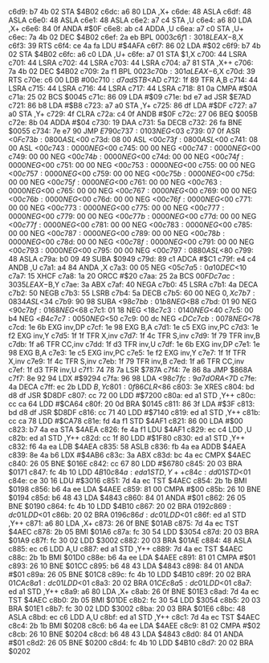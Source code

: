 c6d9: b7 4b 02  STA    $4B02
c6dc: a6 80     LDA    ,X+
c6de: 48        ASLA
c6df: 48        ASLA
c6e0: 48        ASLA
c6e1: 48        ASLA
c6e2: a7 c4     STA    ,U
c6e4: a6 80     LDA    ,X+
c6e6: 84 0f     ANDA   #$0F
c6e8: ab c4     ADDA   ,U
c6ea: a7 c0     STA    ,U+
c6ec: 7a 4b 02  DEC    $4B02
c6ef: 2a eb     BPL    $0003
c6f1: 30 18     LEAX   -$8,X
c6f3: 39        RTS
c6f4: ce 4a fa  LDU    #$4AFA
c6f7: 86 02     LDA    #$02
c6f9: b7 4b 02  STA    $4B02
c6fc: a6 c0     LDA    ,U+
c6fe: a7 01     STA    $1,X
c700: 44        LSRA
c701: 44        LSRA
c702: 44        LSRA
c703: 44        LSRA
c704: a7 81     STA    ,X++
c706: 7a 4b 02  DEC    $4B02
c709: 2a f1     BPL    $0023
c70b: 30 1a     LEAX   -$6,X
c70d: 39        RTS
c70e: c6 00     LDB    #$00
c710: d7 ad     STB    <$AD
c712: 1f 89     TFR    A,B
c714: 44        LSRA
c715: 44        LSRA
c716: 44        LSRA
c717: 44        LSRA
c718: 81 0a     CMPA   #$0A
c71a: 25 02     BCS    $0045
c71c: 86 09     LDA    #$09
c71e: bd e7 ad  JSR    $E7AD
c721: 86 b8     LDA    #$B8
c723: a7 a0     STA    ,Y+
c725: 86 df     LDA    #$DF
c727: a7 a0     STA    ,Y+
c729: 4f        CLRA
c72a: c4 0f     ANDB   #$0F
c72c: 27 06     BEQ    $005B
c72e: 8b 04     ADDA   #$04
c730: 19        DAA
c731: 5a        DECB
c732: 26 fa     BNE    $0055
c734: 7e e7 90  JMP    $E790
c737: 01 03     NEG    <$03
c739: 07 0f     ASR    <$0F
c73b: 08 00     ASL    <$00
c73d: 08 00     ASL    <$00
c73f: 08 00     ASL    <$00
c741: 08 00     ASL    <$00
c743: 00 00     NEG    <$00
c745: 00 00     NEG    <$00
c747: 00 00     NEG    <$00
c749: 00 00     NEG    <$00
c74b: 00 00     NEG    <$00
c74d: 00 00     NEG    <$00
c74f: 00 00     NEG    <$00
c751: 00 00     NEG    <$00
c753: 00 00     NEG    <$00
c755: 00 00     NEG    <$00
c757: 00 00     NEG    <$00
c759: 00 00     NEG    <$00
c75b: 00 00     NEG    <$00
c75d: 00 00     NEG    <$00
c75f: 00 00     NEG    <$00
c761: 00 00     NEG    <$00
c763: 00 00     NEG    <$00
c765: 00 00     NEG    <$00
c767: 00 00     NEG    <$00
c769: 00 00     NEG    <$00
c76b: 00 00     NEG    <$00
c76d: 00 00     NEG    <$00
c76f: 00 00     NEG    <$00
c771: 00 00     NEG    <$00
c773: 00 00     NEG    <$00
c775: 00 00     NEG    <$00
c777: 00 00     NEG    <$00
c779: 00 00     NEG    <$00
c77b: 00 00     NEG    <$00
c77d: 00 00     NEG    <$00
c77f: 00 00     NEG    <$00
c781: 00 00     NEG    <$00
c783: 00 00     NEG    <$00
c785: 00 00     NEG    <$00
c787: 00 00     NEG    <$00
c789: 00 00     NEG    <$00
c78b: 00 00     NEG    <$00
c78d: 00 00     NEG    <$00
c78f: 00 00     NEG    <$00
c791: 00 00     NEG    <$00
c793: 00 00     NEG    <$00
c795: 00 00     NEG    <$00
c797: 08 80     ASL    <$80
c799: 48        ASLA
c79a: b0 09 49  SUBA   $0949
c79d: 89 c1     ADCA   #$C1
c79f: e4 c4     ANDB   ,U
c7a1: a4 84     ANDA   ,X
c7a3: 00 05     NEG    <$05
c7a5: 0a 10     DEC    <$10
c7a7: 15        XHCF
c7a8: 1a 20     ORCC   #$20
c7aa: 25 2a     BCS    $00FD
c7ac: 30 35     LEAX   -$B,Y
c7ae: 3a        ABX
c7af: 40        NEGA
c7b0: 45        LSRA
c7b1: 4a        DECA
c7b2: 50        NEGB
c7b3: 55        LSRB
c7b4: 5a        DECB
c7b5: 60 00     NEG    $0,X
c7b7: 08 34     ASL    <$34
c7b9: 90 98     SUBA   <$98
c7bb: 01 b8     NEG    <$B8
c7bd: 01 90     NEG    <$90
c7bf: 01 68     NEG    <$68
c7c1: 01 18     NEG    <$18
c7c3: 01 40     NEG    <$40
c7c5: 00 b4     NEG    <$B4
c7c7: 00 50     NEG    <$50
c7c9: 00 dc     NEG    <$DC
c7cb: 00 78     NEG    <$78
c7cd: 1e 6b     EXG    inv,DP
c7cf: 1e 98     EXG    B,A
c7d1: 1e c5     EXG    inv,PC
c7d3: 1e f2     EXG    inv,Y
c7d5: 1f 1f     TFR    X,inv
c7d7: 1f 4c     TFR    S,inv
c7d9: 1f 79     TFR    inv,B
c7db: 1f a6     TFR    CC,inv
c7dd: 1f d3     TFR    inv,U
c7df: 1e 6b     EXG    inv,DP
c7e1: 1e 98     EXG    B,A
c7e3: 1e c5     EXG    inv,PC
c7e5: 1e f2     EXG    inv,Y
c7e7: 1f 1f     TFR    X,inv
c7e9: 1f 4c     TFR    S,inv
c7eb: 1f 79     TFR    inv,B
c7ed: 1f a6     TFR    CC,inv
c7ef: 1f d3     TFR    inv,U
c7f1: 74 78 7a  LSR    $787A
c7f4: 7e 86 8a  JMP    $868A
c7f7: 8e 92 94  LDX    #$9294
c7fa: 96 98     LDA    <$98
c7fc: 9a 7d     ORA    <$7D
c7fe: 4a        DECA
c7ff: ec 2b     LDD    $B,Y
c801: 0f 86     CLR    <$86
c803: 3e        XRES
c804: bd d8 df  JSR    $D8DF
c807: cc 72 00  LDD    #$7200
c80a: ed a1     STD    ,Y++
c80c: cc ca 64  LDD    #$CA64
c80f: 20 0d     BRA    $0145
c811: 86 3f     LDA    #$3F
c813: bd d8 df  JSR    $D8DF
c816: cc 71 40  LDD    #$7140
c819: ed a1     STD    ,Y++
c81b: cc ca 78  LDD    #$CA78
c81e: fd 4a f1  STD    $4AF1
c821: 86 00     LDA    #$00
c823: b7 4a ea  STA    $4AEA
c826: fe 4a f1  LDU    $4AF1
c829: ec c4     LDD    ,U
c82b: ed a1     STD    ,Y++
c82d: cc 1f 80  LDD    #$1F80
c830: ed a1     STD    ,Y++
c832: f6 4a ea  LDB    $4AEA
c835: 58        ASLB
c836: fb 4a ea  ADDB   $4AEA
c839: 8e 4a b6  LDX    #$4AB6
c83c: 3a        ABX
c83d: bc 4a ec  CMPX   $4AEC
c840: 26 05     BNE    $016E
c842: cc 67 80  LDD    #$6780
c845: 20 03     BRA    $0171
c847: fc 4b 10  LDD    $4B10
c84a: ed a1     STD    ,Y++
c84c: dd 01     STD    <$01
c84e: ce 30 16  LDU    #$3016
c851: 7d 4a ec  TST    $4AEC
c854: 2b 1b     BMI    $0198
c856: b6 4a ee  LDA    $4AEE
c859: 81 00     CMPA   #$00
c85b: 26 10     BNE    $0194
c85d: b6 48 43  LDA    $4843
c860: 84 01     ANDA   #$01
c862: 26 05     BNE    $0190
c864: fc 4b 10  LDD    $4B10
c867: 20 02     BRA    $0192
c869: dc 01     LDD    <$01
c86b: 20 02     BRA    $0196
c86d: dc 01     LDD    <$01
c86f: ed a1     STD    ,Y++
c871: a6 80     LDA    ,X+
c873: 26 0f     BNE    $01AB
c875: 7d 4a ec  TST    $4AEC
c878: 2b 05     BMI    $01A6
c87a: fc 30 54  LDD    $3054
c87d: 20 03     BRA    $01A9
c87f: fc 30 02  LDD    $3002
c882: 20 03     BRA    $01AE
c884: 48        ASLA
c885: ec c6     LDD    A,U
c887: ed a1     STD    ,Y++
c889: 7d 4a ec  TST    $4AEC
c88c: 2b 1b     BMI    $01D0
c88e: b6 4a ee  LDA    $4AEE
c891: 81 01     CMPA   #$01
c893: 26 10     BNE    $01CC
c895: b6 48 43  LDA    $4843
c898: 84 01     ANDA   #$01
c89a: 26 05     BNE    $01C8
c89c: fc 4b 10  LDD    $4B10
c89f: 20 02     BRA    $01CA
c8a1: dc 01     LDD    <$01
c8a3: 20 02     BRA    $01CE
c8a5: dc 01     LDD    <$01
c8a7: ed a1     STD    ,Y++
c8a9: a6 80     LDA    ,X+
c8ab: 26 0f     BNE    $01E3
c8ad: 7d 4a ec  TST    $4AEC
c8b0: 2b 05     BMI    $01DE
c8b2: fc 30 54  LDD    $3054
c8b5: 20 03     BRA    $01E1
c8b7: fc 30 02  LDD    $3002
c8ba: 20 03     BRA    $01E6
c8bc: 48        ASLA
c8bd: ec c6     LDD    A,U
c8bf: ed a1     STD    ,Y++
c8c1: 7d 4a ec  TST    $4AEC
c8c4: 2b 1b     BMI    $0208
c8c6: b6 4a ee  LDA    $4AEE
c8c9: 81 02     CMPA   #$02
c8cb: 26 10     BNE    $0204
c8cd: b6 48 43  LDA    $4843
c8d0: 84 01     ANDA   #$01
c8d2: 26 05     BNE    $0200
c8d4: fc 4b 10  LDD    $4B10
c8d7: 20 02     BRA    $0202
